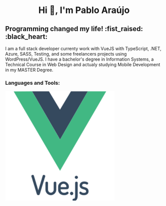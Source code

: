 <h1 align="center">Hi 👋, I'm Pablo Araújo</h1>
<h2>Programming changed my life! :fist_raised: :black_heart: </h2>
<p font size="5">I am a full stack developer currenty work with VueJS with TypeScript, .NET, Azure, SASS, Testing, and some freelancers projects using WordPress/VueJS. I have a bachelor's degree in Information Systems, a Technical Course in Web Design and actualy studying Mobile Development in my MASTER Degree.</p>

<h3 align="left">Languages and Tools:</h3>
<p align="left"> 
    <img src="./icons/vuejs.svg" width="350" title="VueJS">

 </p>
